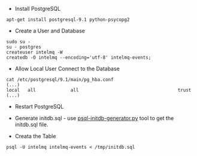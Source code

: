 * Install PostgreSQL
```
apt-get install postgresql-9.1 python-psycopg2
```

* Create a User and Database
```
sudo su - 
su - postgres
createuser intelmq -W
createdb -O intelmq --encoding='utf-8' intelmq-events;
```

* Allow Local User Connect to the Database
```
cat /etc/postgresql/9.1/main/pg_hba.conf
(...)
local   all             all                                     trust
(...)
```

* Restart PostgreSQL

* Generate initdb.sql - use [psql-initdb-generator.py](https://github.com/certtools/intelmq/blob/master/intelmq/bots/outputs/postgresql/psql-initdb-generator.py) tool to get the initdb.sql file.

* Creata the Table
```
psql -U intelmq intelmq-events < /tmp/initdb.sql
```
